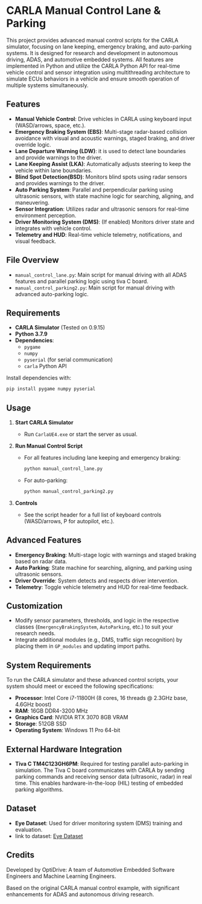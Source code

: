 # CARLA Manual Control Lane & Parking

This project provides advanced manual control scripts for the CARLA simulator, focusing on lane keeping, emergency braking, and auto-parking systems. It is designed for research and development in autonomous driving, ADAS, and automotive embedded systems.
All features are implemented in Python and utilize the CARLA Python API for real-time vehicle control and sensor integration using multithreading architecture to simulate ECUs behaviors in a vehicle and ensure smooth operation of multiple systems simultaneously.

## Features

- **Manual Vehicle Control**: Drive vehicles in CARLA using keyboard input (WASD/arrows, space, etc.).
- **Emergency Braking System (EBS)**: Multi-stage radar-based collision avoidance with visual and acoustic warnings, staged braking, and driver override logic.
- **Lane Departure Warning (LDW)**: it is used to detect lane boundaries and provide warnings to the driver.
- **Lane Keeping Assist (LKA)**: Automatically adjusts steering to keep the vehicle within lane boundaries.
- **Blind Spot Detection(BSD)**: Monitors blind spots using radar sensors and provides warnings to the driver.
- **Auto Parking System**: Parallel and perpendicular parking using ultrasonic sensors, with state machine logic for searching, aligning, and maneuvering.
- **Sensor Integration**: Utilizes radar and ultrasonic sensors for real-time environment perception.
- **Driver Monitoring System (DMS)**: (If enabled) Monitors driver state and integrates with vehicle control.
- **Telemetry and HUD**: Real-time vehicle telemetry, notifications, and visual feedback.

## File Overview

- `manual_control_lane.py`: Main script for manual driving with all ADAS features and parallel parking logic using tiva C board.
- `manual_control_parking2.py`: Main script for manual driving with advanced auto-parking logic.

## Requirements

- **CARLA Simulator** (Tested on 0.9.15)
- **Python 3.7.9**
- **Dependencies**:
  - `pygame`
  - `numpy`
  - `pyserial` (for serial communication)
  - `carla` Python API


Install dependencies with:

```bash
pip install pygame numpy pyserial
```

## Usage

1. **Start CARLA Simulator**
   - Run `CarlaUE4.exe` or start the server as usual.

2. **Run Manual Control Script**
   - For all features including lane keeping and emergency braking:
     ```bash
     python manual_control_lane.py
     ```
   - For auto-parking:
     ```bash
     python manual_control_parking2.py
     ```

3. **Controls**
   - See the script header for a full list of keyboard controls (WASD/arrows, P for autopilot, etc.).

## Advanced Features

- **Emergency Braking**: Multi-stage logic with warnings and staged braking based on radar data.
- **Auto Parking**: State machine for searching, aligning, and parking using ultrasonic sensors.
- **Driver Override**: System detects and respects driver intervention.
- **Telemetry**: Toggle vehicle telemetry and HUD for real-time feedback.

## Customization

- Modify sensor parameters, thresholds, and logic in the respective classes (`EmergencyBrakingSystem`, `AutoParking`, etc.) to suit your research needs.
- Integrate additional modules (e.g., DMS, traffic sign recognition) by placing them in `GP_modules` and updating import paths.

## System Requirements

To run the CARLA simulator and these advanced control scripts, your system should meet or exceed the following specifications:

- **Processor**: Intel Core i7-11800H (8 cores, 16 threads @ 2.3GHz base, 4.6GHz boost)
- **RAM**: 16GB DDR4-3200 MHz
- **Graphics Card**: NVIDIA RTX 3070 8GB VRAM
- **Storage**: 512GB SSD
- **Operating System**: Windows 11 Pro 64-bit

## External Hardware Integration

- **Tiva C TM4C123GH6PM**: Required for testing parallel auto-parking in simulation. The Tiva C board communicates with CARLA by sending parking commands and receiving sensor data (ultrasonic, radar) in real time. This enables hardware-in-the-loop (HIL) testing of embedded parking algorithms.


## Dataset
- **Eye Dataset**: Used for driver monitoring system (DMS) training and evaluation.
- link to dataset: [Eye Dataset](https://www.kaggle.com/datasets/tauilabdelilah/mrl-eye-dataset)

## Credits

Developed by OptiDrive: A team of Automotive Embedded Software Engineers and Machine Learning Engineers.

Based on the original CARLA manual control example, with significant enhancements for ADAS and autonomous driving research.
